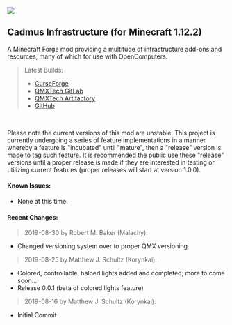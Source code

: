 ![](https://git.qmx-software.com/open-source/minecraft/cadmus-infrastructure/badges/master/pipeline.svg)
## Cadmus Infrastructure (for Minecraft 1.12.2)

A Minecraft Forge mod providing a multitude of infrastructure add-ons and resources, many of which for use with OpenComputers.

>Latest Builds: 
> * [CurseForge](https://www.curseforge.com/minecraft/mc-mods/cadmus-infrastructure/files)
> * [QMXTech GitLab](https://git.qmx-software.com/open-source/minecraft/cadmus-infrastructure/-/releases)
> * [QMXTech Artifactory](https://artifactory.qmx-software.com/minecraft-release/com/qmxtech/cadmus-infrastructure/CadmusInfrastructure/)
> * [GitHub](https://github.com/QMXTech/QMXMCStdLib/releases) 
<br>

Please note the current versions of this mod are unstable. This project is currently undergoing a series of feature implementations in a manner whereby a feature is "incubated" until "mature", then a "release" version is made to tag such feature. It is recommended the public use these "release" versions until a proper release is made if they are interested in testing or utilizing current features (proper releases will start at version 1.0.0).

#### Known Issues:

* None at this time.

#### Recent Changes:

>2019-08-30 by Robert M. Baker (Malachy):

* Changed versioning system over to proper QMX versioning.

>2019-08-25 by Matthew J. Schultz (Korynkai):

* Colored, controllable, haloed lights added and completed; more to come soon...
* Release 0.0.1 (beta of colored lights feature)

>2019-08-16 by Matthew J. Schultz (Korynkai):

* Initial Commit
